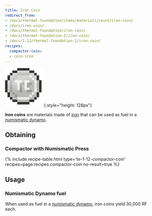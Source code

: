 ```yaml
---
title: Iron Coin
redirect_from:
- /docs/thermal-foundation/items/materials/coins/iron-coin/
- /docs/iron-coin/
- /docs/thermal-foundation/iron-coin/
- /docs/thermal-foundation-2/iron-coin/
- /docs/1.12/thermal-foundation-2/iron-coin/
recipes:
  compactor-coin:
  - coin-iron
---
```


![Iron coin](/assets/images/thermal-foundation-2/coin-iron.png){:style="height: 128px"}


**Iron coins** are materials made of
[iron](https://minecraft.wiki/w/Iron_Ingot) that can be used as fuel in a
[numismatic dynamo](../../thermal-expansion/numismatic-dynamo/).


Obtaining
---------

### Compactor with Numismatic Press
{% include recipe-table.html type='te-1-12-compactor-coin' recipes=page.recipes.compactor-coin no-result=true %}


Usage
-----

### Numismatic Dynamo fuel
When used as fuel in a [numismatic dynamo](../../thermal-expansion/numismatic-dynamo/), iron coins
yield 30,000 RF each.
